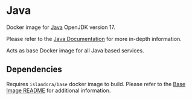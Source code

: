 # Java

Docker image for [Java] OpenJDK version 17.

Please refer to the [Java Documentation] for more in-depth information.

Acts as base Docker image for all Java based services.

## Dependencies

Requires `islandora/base` docker image to build. Please refer to the
[Base Image README](../base/README.md) for additional information.

[Java Documentation]: https://docs.oracle.com/en/java/
[Java]: https://www.java.com/
